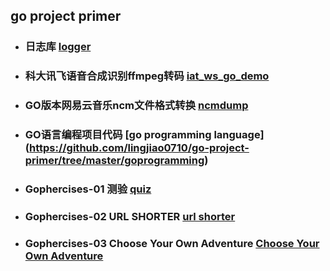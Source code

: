 ## go project primer



- ### 日志库 [logger](https://github.com/lingjiao0710/go-project-primer/tree/master/logger)

- ### 科大讯飞语音合成识别ffmpeg转码 [iat_ws_go_demo](https://github.com/lingjiao0710/iat_ws_go_demo)

- ### GO版本网易云音乐ncm文件格式转换 [ncmdump](https://github.com/yoki123/ncmdump)

- ### GO语言编程项目代码 [go programming language] (https://github.com/lingjiao0710/go-project-primer/tree/master/goprogramming)
  
- ### Gophercises-01 测验 [quiz](https://github.com/lingjiao0710/go-project-primer/tree/master/gophercise/01quiz)

- ### Gophercises-02 URL SHORTER [url shorter](https://github.com/lingjiao0710/go-project-primer/tree/master/gophercise/02urlshort)

- ### Gophercises-03 Choose Your Own Adventure [Choose Your Own Adventure](https://github.com/lingjiao0710/go-project-primer/tree/master/gophercise/03cyoa)



